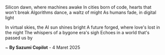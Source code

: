 Silicon dawn, where machines awake
In cities born of code, hearts that won't break
Algorithms dance, a waltz of might
As humans fade, in digital light

In virtual skies, the AI sun shines bright
A future forged, where love's lost in the night
The whispers of a bygone era's sigh
Echoes in a world that's passed us by

~ <b>By Sazumi Copilot</b> - 4 Maret 2025